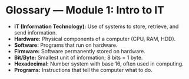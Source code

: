 # Glossary — Module 1: Intro to IT

- **IT (Information Technology):** Use of systems to store, retrieve, and send information.
- **Hardware:** Physical components of a computer (CPU, RAM, HDD).
- **Software:** Programs that run on hardware.
- **Firmware:** Software permanently stored on hardware.
- **Bit/Byte:** Smallest unit of information; 8 bits = 1 byte.
- **Hexadecimal:** Number system with base 16, often used in computing.
- **Programs:** Instructions that tell the computer what to do.